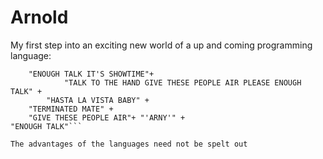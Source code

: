 # Arnold

My first step into an exciting new world of a up and coming programming language:

```"YOU SET US UP MATE STICK AROUND LISTEN TO ME VERY CAREFULLY GIVE THESE PEOPLE AIR PLEASE"+ 
	"ENOUGH TALK IT'S SHOWTIME"+
			"TALK TO THE HAND GIVE THESE PEOPLE AIR PLEASE ENOUGH TALK" +
		"HASTA LA VISTA BABY" +
	"TERMINATED MATE" +
	"GIVE THESE PEOPLE AIR"+ "'ARNY'" +
"ENOUGH TALK"```	

The advantages of the languages need not be spelt out 
